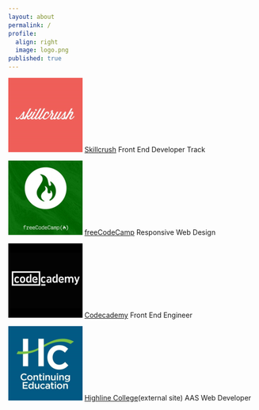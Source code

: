 ```yaml
---
layout: about
permalink: /
profile:
  align: right
  image: logo.png
published: true
---
```


![Skillcrush Logo](assets/images/logo-skillcrush.png)
[Skillcrush](https://tiffin-filion.github.io/skillcrush) Front End Developer Track

![freeCodeCamp Logo](assets/images/logo-fcc.png)
[freeCodeCamp](https://tiffin-filion.github.io/freecodecamp) Responsive Web Design

![Codecademy Logo](assets/images/logo-codecademy.png)
[Codecademy](https://tiffin-filion.github.io/codecademy) Front End Engineer

![Highline Logo](assets/images/logo-highline.png)
[Highline College](http://chelan.highline.edu~tiffin-filion)(external site) AAS Web Developer
